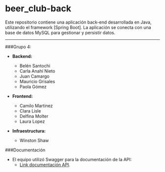 # beer_club-back
Este repositorio contiene una aplicación back-end desarrollada en Java, utilizando el framework [Spring Boot]. La aplicación se conecta con una base de datos MySQL para gestionar y persistir datos.

___

###Grupo 4:

- **Backend:**
    - Belén Santochi
    - Carla Anahí Nieto
    - Juan Camargo
    - Mauricio Grisales
    - Paola Gómez
      <br>

- **Frontend:**
    - Camilo Martinez
    - Clara Lisle
    - Delfina Molter
    - Laura Lopez
      <br>

- **Infraestructura:**
    - Winston Shaw 

###Documentación

- El equipo utilizó Swagger para la documentación de la API:
    - [Link documentación API](http://localhost:8080/api/v1/swagger-ui/index.html#/).